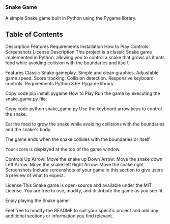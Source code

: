 ### Snake Game
A simple Snake game built in Python using the Pygame library.

## Table of Contents
Description
Features
Requirements
Installation
How to Play
Controls
Screenshots
License
Description
This project is a classic Snake game implemented in Python, allowing you to control a snake that grows as it eats food while avoiding collision with the boundaries and itself.

Features
Classic Snake gameplay.
Simple and clean graphics.
Adjustable game speed.
Score tracking.
Collision detection.
Responsive keyboard controls.
Requirements
Python 3.6+
Pygame library

Copy code
pip install pygame
How to Play
Run the game by executing the snake_game.py file:

Copy code
python snake_game.py
Use the keyboard arrow keys to control the snake.

Eat the food to grow the snake while avoiding collisions with the boundaries and the snake's body.

The game ends when the snake collides with the boundaries or itself.

Your score is displayed at the top of the game window.

Controls
Up Arrow: Move the snake up
Down Arrow: Move the snake down
Left Arrow: Move the snake left
Right Arrow: Move the snake right
Screenshots
Include screenshots of your game in this section to give users a preview of what to expect.

License
This Snake game is open-source and available under the MIT License. You are free to use, modify, and distribute the game as you see fit.

Enjoy playing the Snake game!

Feel free to modify the README to suit your specific project and add any additional sections or information you find relevant.
